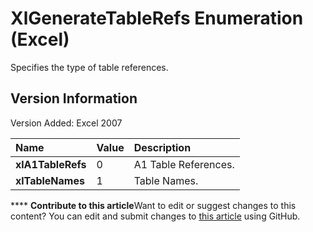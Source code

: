 
# XlGenerateTableRefs Enumeration (Excel)

Specifies the type of table references.


## Version Information

Version Added: Excel 2007 



|**Name**|**Value**|**Description**|
|:-----|:-----|:-----|
| **xlA1TableRefs**|0|A1 Table References.|
| **xlTableNames**|1|Table Names.|

****   **Contribute to this article**Want to edit or suggest changes to this content? You can edit and submit changes to  [this article](https://github.com/jhershey00/VBA_Excel_Test/OpenXMLCon/articles/da4ce34c-3d2c-1d03-ac1e-e2e1236160f5.md) using GitHub.

